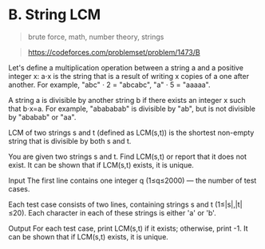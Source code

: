 # B. String LCM

> brute force, math, number theory, strings

> https://codeforces.com/problemset/problem/1473/B

Let's define a multiplication operation between a string a and a positive integer x: a⋅x is the string that is a result of writing x copies of a one after another. For example, "abc" ⋅ 2 = "abcabc", "a" ⋅ 5 = "aaaaa".

A string a is divisible by another string b if there exists an integer x such that b⋅x=a. For example, "abababab" is divisible by "ab", but is not divisible by "ababab" or "aa".

LCM of two strings s and t (defined as LCM(s,t)) is the shortest non-empty string that is divisible by both s and t.

You are given two strings s and t. Find LCM(s,t) or report that it does not exist. It can be shown that if LCM(s,t) exists, it is unique.

Input
The first line contains one integer q (1≤q≤2000) — the number of test cases.

Each test case consists of two lines, containing strings s and t (1≤|s|,|t|≤20). Each character in each of these strings is either 'a' or 'b'.

Output
For each test case, print LCM(s,t) if it exists; otherwise, print -1. It can be shown that if LCM(s,t) exists, it is unique.